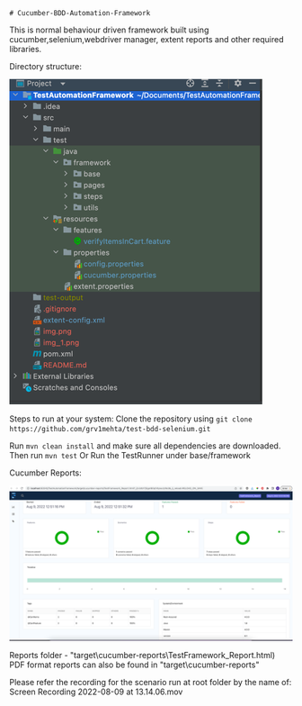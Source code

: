     # Cucumber-BDD-Automation-Framework

This is normal behaviour driven framework built using cucumber,selenium,webdriver manager, extent reports and other required libraries.

Directory structure:

![img_2.png](img_2.png)


Steps to run at your system:
Clone the repository using `git clone https://github.com/grv1mehta/test-bdd-selenium.git`

Run `mvn clean install` and make sure all dependencies are downloaded.
Then run `mvn test` 
Or
Run the TestRunner under base/framework

Cucumber Reports:

![img_1.png](img_1.png)

Reports folder - "target\cucumber-reports\TestFramework_Report.html)
PDF format reports can also be found in "target\cucumber-reports\"

Please refer the recording for the scenario run at root folder by the name of: Screen Recording 2022-08-09 at 13.14.06.mov